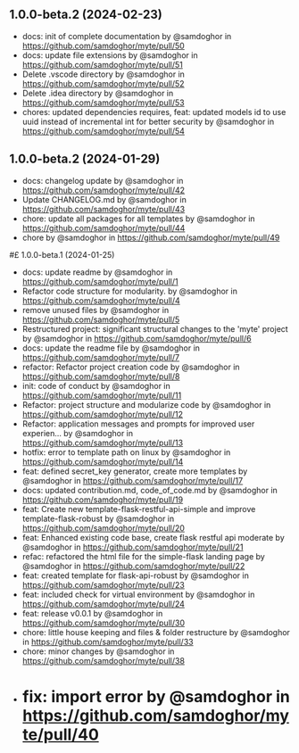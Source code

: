 ## 1.0.0-beta.2 (2024-02-23)

* docs: init of complete documentation by @samdoghor in https://github.com/samdoghor/myte/pull/50
* docs: update file extensions by @samdoghor in https://github.com/samdoghor/myte/pull/51
* Delete .vscode directory by @samdoghor in https://github.com/samdoghor/myte/pull/52
* Delete .idea directory by @samdoghor in https://github.com/samdoghor/myte/pull/53
* chores: updated dependencies requires, feat: updated models id to use uuid instead of incremental int for better security by @samdoghor in https://github.com/samdoghor/myte/pull/54

## 1.0.0-beta.2 (2024-01-29)

* docs: changelog update by @samdoghor in https://github.com/samdoghor/myte/pull/42
* Update CHANGELOG.md by @samdoghor in https://github.com/samdoghor/myte/pull/43
* chore: update all packages for all templates by @samdoghor in https://github.com/samdoghor/myte/pull/44
* chore by @samdoghor in https://github.com/samdoghor/myte/pull/49

#£ 1.0.0-beta.1 (2024-01-25)

* docs: update readme by @samdoghor in https://github.com/samdoghor/myte/pull/1
* Refactor code structure for modularity. by @samdoghor in https://github.com/samdoghor/myte/pull/4
* remove unused files by @samdoghor in https://github.com/samdoghor/myte/pull/5
* Restructured project: significant structural changes to the 'myte' project by @samdoghor in https://github.com/samdoghor/myte/pull/6
* docs: update the readme file by @samdoghor in https://github.com/samdoghor/myte/pull/7
* refactor: Refactor project creation code by @samdoghor in https://github.com/samdoghor/myte/pull/8
* init: code of conduct by @samdoghor in https://github.com/samdoghor/myte/pull/11
* Refactor: project structure and modularize code by @samdoghor in https://github.com/samdoghor/myte/pull/12
* Refactor: application messages and prompts for improved user experien… by @samdoghor in https://github.com/samdoghor/myte/pull/13
* hotfix: error to template path on linux by @samdoghor in https://github.com/samdoghor/myte/pull/14
* feat: defined secret_key generator, create more templates by @samdoghor in https://github.com/samdoghor/myte/pull/17
* docs: updated contribution.md, code_of_code.md by @samdoghor in https://github.com/samdoghor/myte/pull/19
* feat: Create new template-flask-restful-api-simple and improve template-flask-robust by @samdoghor in https://github.com/samdoghor/myte/pull/20
* feat: Enhanced existing code base, create flask restful api moderate by @samdoghor in https://github.com/samdoghor/myte/pull/21
* refac: refactored the html file for the simple-flask landing page by @samdoghor in https://github.com/samdoghor/myte/pull/22
* feat: created template for flask-api-robust by @samdoghor in https://github.com/samdoghor/myte/pull/23
* feat: included check for virtual environment by @samdoghor in https://github.com/samdoghor/myte/pull/24
* feat: release v0.0.1 by @samdoghor in https://github.com/samdoghor/myte/pull/30
* chore: little house keeping and files & folder restructure by @samdoghor in https://github.com/samdoghor/myte/pull/33
* chore: minor changes by @samdoghor in https://github.com/samdoghor/myte/pull/38
* # fix: import error by @samdoghor in https://github.com/samdoghor/myte/pull/40
